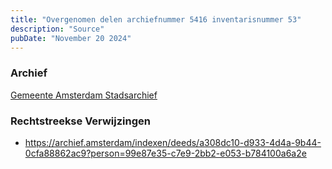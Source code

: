```yaml
---
title: "Overgenomen delen archiefnummer 5416 inventarisnummer 53"
description: "Source"
pubDate: "November 20 2024"
---
```


### Archief
[Gemeente Amsterdam Stadsarchief](https://archief.amsterdam/)

### Rechtstreekse Verwijzingen
- https://archief.amsterdam/indexen/deeds/a308dc10-d933-4d4a-9b44-0cfa88862ac9?person=99e87e35-c7e9-2bb2-e053-b784100a6a2e